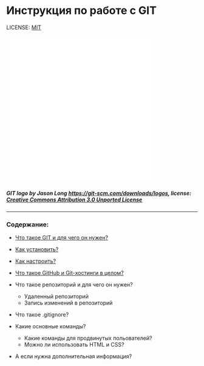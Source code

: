 # Инструкция по работе с GIT 

LICENSE: [MIT](./license.md)

![git-logo](./assets/Git-Icon-White.png)

##### GIT logo by Jason Long https://git-scm.com/downloads/logos, license: [Creative Commons Attribution 3.0 Unported License](https://creativecommons.org/licenses/by/3.0/)

--- 

### **Содержание:**
* [Что такое GIT и для чего он нужен?](./about.md)

* [Как установить?](./install.md)

* [Как настроить?](config.md)

* [Что такое GitHub и Git-хостинги в целом?](github.md)

* Что такое репозиторий и для чего он нужен? 
    + Удаленный репозиторий
    + Запись изменений в репозиторий

* Что такое .gitignore?

* Какие основные команды?
    + Какие команды для продвинутых польователей?
    + Можно ли использовать HTML и CSS? 

* А если нужна дополнительная информация?


